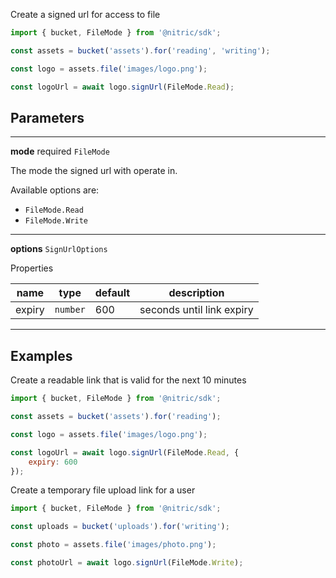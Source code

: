 Create a signed url for access to file

```javascript
import { bucket, FileMode } from '@nitric/sdk';

const assets = bucket('assets').for('reading', 'writing');

const logo = assets.file('images/logo.png');

const logoUrl = await logo.signUrl(FileMode.Read);
```

## Parameters
---

**mode** required `FileMode`

The mode the signed url with operate in.

Available options are:
 - `FileMode.Read`
 - `FileMode.Write`

---

**options** `SignUrlOptions`

Properties

| name   | type     | default | description               |
| ------ | -------- | ------- | ------------------------- |
| expiry | `number` | 600     | seconds until link expiry |

---

## Examples

Create a readable link that is valid for the next 10 minutes
```javascript
import { bucket, FileMode } from '@nitric/sdk';

const assets = bucket('assets').for('reading');

const logo = assets.file('images/logo.png');

const logoUrl = await logo.signUrl(FileMode.Read, {
    expiry: 600
});
```

Create a temporary file upload link for a user
```javascript
import { bucket, FileMode } from '@nitric/sdk';

const uploads = bucket('uploads').for('writing');

const photo = assets.file('images/photo.png');

const photoUrl = await logo.signUrl(FileMode.Write);
```
